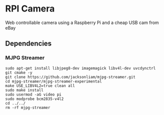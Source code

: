# RPI Camera

Web controllable camera using a Raspberry Pi and a cheap USB cam from eBay

## Dependencies

### MJPG Streamer

```shell
sudo apt-get install libjpeg8-dev imagemagick libv4l-dev uvcdynctrl git cmake -y
git clone https://github.com/jacksonliam/mjpg-streamer.git
cd mjpg-streamer/mjpg-streamer-experimental
make USE_LIBV4L2=true clean all
sudo make install
sudo usermod -aG video pi
sudo modprobe bcm2835-v4l2
cd ../../
rm -rf mjpg-streamer
```
